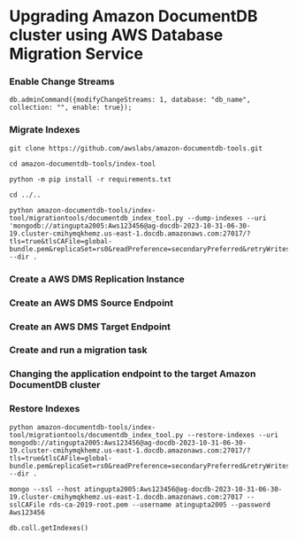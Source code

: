 # Upgrading Amazon DocumentDB cluster using AWS Database Migration Service

### Enable Change Streams
```
db.adminCommand({modifyChangeStreams: 1, database: "db_name", collection: "", enable: true});
```

### Migrate Indexes
```
git clone https://github.com/awslabs/amazon-documentdb-tools.git
```

```
cd amazon-documentdb-tools/index-tool
```

```
python -m pip install -r requirements.txt
```

```
cd ../..
```
   

```
python amazon-documentdb-tools/index-tool/migrationtools/documentdb_index_tool.py --dump-indexes --uri 'mongodb://atingupta2005:Aws123456@ag-docdb-2023-10-31-06-30-19.cluster-cmihymqkhemz.us-east-1.docdb.amazonaws.com:27017/?tls=true&tlsCAFile=global-bundle.pem&replicaSet=rs0&readPreference=secondaryPreferred&retryWrites=false' --dir .
```

### Create a AWS DMS Replication Instance

### Create an AWS DMS Source Endpoint

### Create an AWS DMS Target Endpoint

### Create and run a migration task

### Changing the application endpoint to the target Amazon DocumentDB cluster


### Restore Indexes
```
python amazon-documentdb-tools/index-tool/migrationtools/documentdb_index_tool.py --restore-indexes --uri  mongodb://atingupta2005:Aws123456@ag-docdb-2023-10-31-06-30-19.cluster-cmihymqkhemz.us-east-1.docdb.amazonaws.com:27017/?tls=true&tlsCAFile=global-bundle.pem&replicaSet=rs0&readPreference=secondaryPreferred&retryWrites=false' --dir .
```

```
mongo --ssl --host atingupta2005:Aws123456@ag-docdb-2023-10-31-06-30-19.cluster-cmihymqkhemz.us-east-1.docdb.amazonaws.com:27017 --sslCAFile rds-ca-2019-root.pem --username atingupta2005 --password Aws123456
```

```
db.coll.getIndexes()
```
